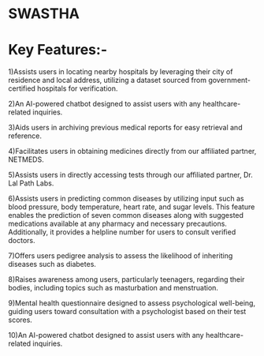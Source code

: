 # SWASTHA
# Key Features:- 

1)Assists users in locating nearby hospitals by leveraging their city of residence and local address, utilizing a dataset sourced from government-certified hospitals for verification.

2)An AI-powered chatbot designed to assist users with any healthcare-related inquiries.

3)Aids users in archiving previous medical reports for easy retrieval and reference.

4)Facilitates users in obtaining medicines directly from our affiliated partner, NETMEDS.

5)Assists users in directly accessing tests through our affiliated partner, Dr. Lal Path Labs.

6)Assists users in predicting common diseases by utilizing input such as blood pressure, body temperature, heart rate, and sugar levels. This feature enables the prediction of seven common diseases along with suggested medications available at any pharmacy and necessary precautions. Additionally, it provides a helpline number for users to consult verified doctors.

7)Offers users pedigree analysis to assess the likelihood of inheriting diseases such as diabetes.

8)Raises awareness among users, particularly teenagers, regarding their bodies, including topics such as masturbation and menstruation.

9)Mental health questionnaire designed to assess psychological well-being, guiding users toward consultation with a psychologist based on their test scores.

10)An AI-powered chatbot designed to assist users with any healthcare-related inquiries.



